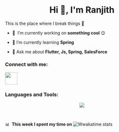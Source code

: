 <h1 align="center">Hi 👋, I'm Ranjith</h1>

This is the place where I break things :rofl:

- 🔭 &nbsp;I’m currently working on **something cool** :wink:

- 🌱 I’m currently learning **Spring**

- 💬 Ask me about **Flutter, Js, Spring, SalesForce**

<h3 align="left">Connect with me:</h3>
<p align="left">
<a href="https://linkedin.com/in/https://www.linkedin.com/in/ranjith-murthi/" target="blank"><img  src="https://skillicons.dev/icons?i=linkedin" height=40 /></a>
</p>
  
<h3 align="left">Languages and Tools:</h3>
<p align="center">
  <a href="https://skillicons.dev">
    <img src="https://skillicons.dev/icons?i=java,dart,js,py,spring,flask,hibernate,flutter,angular,mongodb,mysql,firebase,git,maven,docker,vscode," />
  </a>
</p>
<br/>

📊 &nbsp;**This week I spent my time on**
![Wwakatime stats](https://github-readme-stats-taupe-two.vercel.app/api/wakatime?username=ranjithran&hide_title=true&hide_border=true&langs_count=5&bg_color=00000000&text_color=777)
